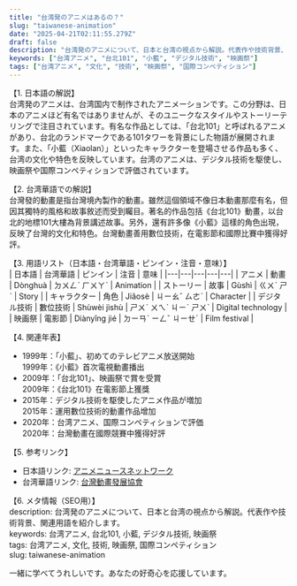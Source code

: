 ```yaml
---
title: "台湾発のアニメはあるの？"
slug: "taiwanese-animation"
date: "2025-04-21T02:11:55.279Z"
draft: false
description: "台湾発のアニメについて、日本と台湾の視点から解説。代表作や技術背景、関連用語を紹介します。"
keywords: ["台湾アニメ", "台北101", "小藍", "デジタル技術", "映画祭"]
tags: ["台湾アニメ", "文化", "技術", "映画祭", "国際コンペティション"]
---
```


【1. 日本語の解説】  
台湾発のアニメは、台湾国内で制作されたアニメーションです。この分野は、日本のアニメほど有名ではありませんが、そのユニークなスタイルやストーリーテリングで注目されています。有名な作品としては、「台北101」と呼ばれるアニメがあり、台北のランドマークである101タワーを背景にした物語が展開されます。また、「小藍（Xiaolan）」といったキャラクターを登場させる作品も多く、台湾の文化や特色を反映しています。台湾のアニメは、デジタル技術を駆使し、映画祭や国際コンペティションで評価されています。

【2. 台湾華語での解説】  
台灣發的動畫是指台灣境內製作的動畫。雖然這個領域不像日本動畫那麼有名，但因其獨特的風格和故事敘述而受到矚目。著名的作品包括《台北101》動畫，以台北的地標101大樓為背景講述故事。另外，還有許多像《小藍》這樣的角色出現，反映了台灣的文化和特色。台灣動畫善用數位技術，在電影節和國際比賽中獲得好評。

【3. 用語リスト（日本語・台湾華語・ピンイン・注音・意味）】  
| 日本語 | 台湾華語 | ピンイン | 注音 | 意味 |
|---|---|---|---|---|
| アニメ | 動畫 | Dònghuà | ㄉㄨㄥˋ ㄏㄨㄚˋ | Animation |
| ストーリー | 故事 | Gùshì | ㄍㄨˋ ㄕˋ | Story |
| キャラクター | 角色 | Jiǎosè | ㄐㄧㄠˇ ㄙㄜˋ | Character |
| デジタル技術 | 數位技術 | Shùwèi jìshù | ㄕㄨˋ ㄨㄟˋ ㄐㄧˋ ㄕㄨˋ | Digital technology |
| 映画祭 | 電影節 | Diànyǐng jié | ㄉㄧㄢˋ ㄧㄥˇ ㄐㄧㄝˊ | Film festival |

【4. 関連年表】  
- 1999年：「小藍」、初めてのテレビアニメ放送開始  
  1999年：《小藍》首次電視動畫播出  
- 2009年：「台北101」、映画祭で賞を受賞  
  2009年：《台北101》在電影節上獲獎  
- 2015年：デジタル技術を駆使したアニメ作品が増加  
  2015年：運用數位技術的動畫作品增加  
- 2020年：台湾アニメ、国際コンペティションで評価  
  2020年：台灣動畫在國際競賽中獲得好評

【5. 参考リンク】  
- 日本語リンク: [アニメニュースネットワーク](https://www.animenewsnetwork.com)
- 台湾華語リンク: [台灣動畫發展協會](https://www.tada.org.tw)

【6. メタ情報（SEO用）】  
description: 台湾発のアニメについて、日本と台湾の視点から解説。代表作や技術背景、関連用語を紹介します。  
keywords: 台湾アニメ, 台北101, 小藍, デジタル技術, 映画祭  
tags: 台湾アニメ, 文化, 技術, 映画祭, 国際コンペティション  
slug: taiwanese-animation

一緒に学べてうれしいです。あなたの好奇心を応援しています。